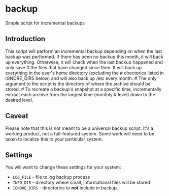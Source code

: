 # backup
Simple script for incremental backups

## Introduction
This script will perform an incremental backup depending on when the last
backup was performed. If there has been no backup this month, it will back up
everything. Otherwise, it will check when the last backup happened and only
save # the files that have changed since then. It will back up everything in
the user's home directory (excluding the # directories listed in IGNORE_DIRS
below) and will also back up /etc every month. # The only argument to the
script is the directory of where the archive should be stored. # To recreate a
backup's snapshot at a specific time, incrementally extract each archive from
the largest time (monthly # level) down to the desired level.

## Caveat
Please note that this is not meant to be a universal backup script. It's a
working product, not a full-featured system. Some work will need to be taken to
localize this to your particular system.

## Settings
You will want to change these settings for your system:
* `LOG_FILE` - file to log backup process
* `INFO_DIR` - directory where small, informational files will be stored
* `IGNORE_DIRS` - directories to **not** include in backup.
